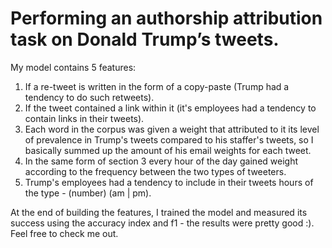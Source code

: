 # Performing an authorship attribution task on Donald Trump’s tweets.

My model contains 5 features:

1. If a re-tweet is written in the form of a copy-paste (Trump had a tendency to do such retweets).
2. If the tweet contained a link within it (it's employees had a tendency to contain links in their tweets).
3. Each word in the corpus was given a weight that attributed to it its level of prevalence in Trump's tweets compared to his staffer's tweets, so I basically summed up the amount of his email weights for each tweet.
4. In the same form of section 3 every hour of the day gained weight according to the frequency between the two types of tweeters.
5. Trump's employees had a tendency to include in their tweets hours of the type - (number) (am | pm).


At the end of building the features, I trained the model and measured its success using the accuracy index and f1 - the results were pretty good :). Feel free to check me out.

